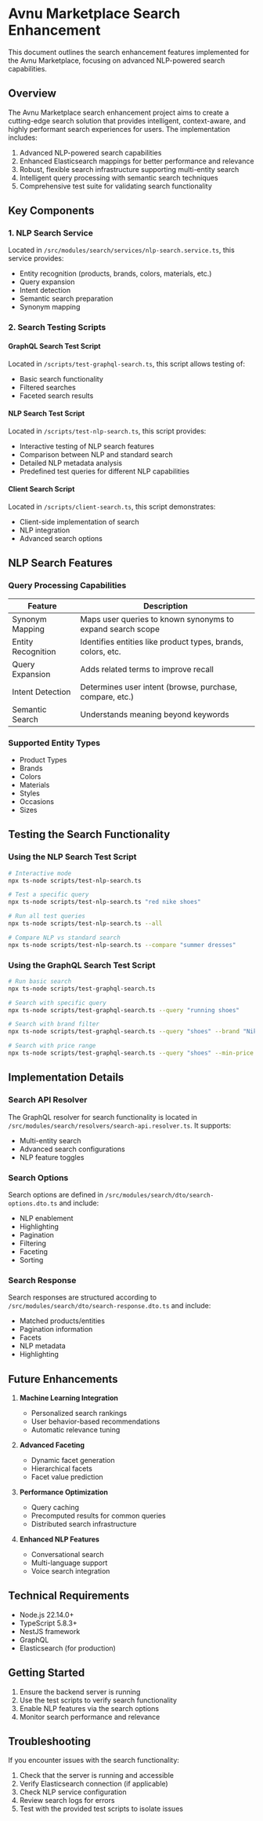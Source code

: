 # Avnu Marketplace Search Enhancement

This document outlines the search enhancement features implemented for the Avnu Marketplace, focusing on advanced NLP-powered search capabilities.

## Overview

The Avnu Marketplace search enhancement project aims to create a cutting-edge search solution that provides intelligent, context-aware, and highly performant search experiences for users. The implementation includes:

1. Advanced NLP-powered search capabilities
2. Enhanced Elasticsearch mappings for better performance and relevance
3. Robust, flexible search infrastructure supporting multi-entity search
4. Intelligent query processing with semantic search techniques
5. Comprehensive test suite for validating search functionality

## Key Components

### 1. NLP Search Service

Located in `/src/modules/search/services/nlp-search.service.ts`, this service provides:

- Entity recognition (products, brands, colors, materials, etc.)
- Query expansion
- Intent detection
- Semantic search preparation
- Synonym mapping

### 2. Search Testing Scripts

#### GraphQL Search Test Script

Located in `/scripts/test-graphql-search.ts`, this script allows testing of:

- Basic search functionality
- Filtered searches
- Faceted search results

#### NLP Search Test Script

Located in `/scripts/test-nlp-search.ts`, this script provides:

- Interactive testing of NLP search features
- Comparison between NLP and standard search
- Detailed NLP metadata analysis
- Predefined test queries for different NLP capabilities

#### Client Search Script

Located in `/scripts/client-search.ts`, this script demonstrates:

- Client-side implementation of search
- NLP integration
- Advanced search options

## NLP Search Features

### Query Processing Capabilities

| Feature            | Description                                                  |
| ------------------ | ------------------------------------------------------------ |
| Synonym Mapping    | Maps user queries to known synonyms to expand search scope   |
| Entity Recognition | Identifies entities like product types, brands, colors, etc. |
| Query Expansion    | Adds related terms to improve recall                         |
| Intent Detection   | Determines user intent (browse, purchase, compare, etc.)     |
| Semantic Search    | Understands meaning beyond keywords                          |

### Supported Entity Types

- Product Types
- Brands
- Colors
- Materials
- Styles
- Occasions
- Sizes

## Testing the Search Functionality

### Using the NLP Search Test Script

```bash
# Interactive mode
npx ts-node scripts/test-nlp-search.ts

# Test a specific query
npx ts-node scripts/test-nlp-search.ts "red nike shoes"

# Run all test queries
npx ts-node scripts/test-nlp-search.ts --all

# Compare NLP vs standard search
npx ts-node scripts/test-nlp-search.ts --compare "summer dresses"
```

### Using the GraphQL Search Test Script

```bash
# Run basic search
npx ts-node scripts/test-graphql-search.ts

# Search with specific query
npx ts-node scripts/test-graphql-search.ts --query "running shoes"

# Search with brand filter
npx ts-node scripts/test-graphql-search.ts --query "shoes" --brand "Nike"

# Search with price range
npx ts-node scripts/test-graphql-search.ts --query "shoes" --min-price 50 --max-price 100
```

## Implementation Details

### Search API Resolver

The GraphQL resolver for search functionality is located in `/src/modules/search/resolvers/search-api.resolver.ts`. It supports:

- Multi-entity search
- Advanced search configurations
- NLP feature toggles

### Search Options

Search options are defined in `/src/modules/search/dto/search-options.dto.ts` and include:

- NLP enablement
- Highlighting
- Pagination
- Filtering
- Faceting
- Sorting

### Search Response

Search responses are structured according to `/src/modules/search/dto/search-response.dto.ts` and include:

- Matched products/entities
- Pagination information
- Facets
- NLP metadata
- Highlighting

## Future Enhancements

1. **Machine Learning Integration**

   - Personalized search rankings
   - User behavior-based recommendations
   - Automatic relevance tuning

2. **Advanced Faceting**

   - Dynamic facet generation
   - Hierarchical facets
   - Facet value prediction

3. **Performance Optimization**

   - Query caching
   - Precomputed results for common queries
   - Distributed search infrastructure

4. **Enhanced NLP Features**
   - Conversational search
   - Multi-language support
   - Voice search integration

## Technical Requirements

- Node.js 22.14.0+
- TypeScript 5.8.3+
- NestJS framework
- GraphQL
- Elasticsearch (for production)

## Getting Started

1. Ensure the backend server is running
2. Use the test scripts to verify search functionality
3. Enable NLP features via the search options
4. Monitor search performance and relevance

## Troubleshooting

If you encounter issues with the search functionality:

1. Check that the server is running and accessible
2. Verify Elasticsearch connection (if applicable)
3. Check NLP service configuration
4. Review search logs for errors
5. Test with the provided test scripts to isolate issues
